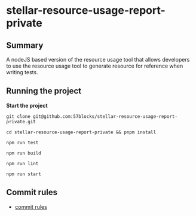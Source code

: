 # stellar-resource-usage-report-private

## Summary

A nodeJS based version of the resource usage tool that allows developers to use the resource usage tool to generate resource for reference when writing tests.

## Running the project

**Start the project**

```
git clone git@github.com:57blocks/stellar-resource-usage-report-private.git
```

```
cd stellar-resource-usage-report-private && pnpm install
```

```
npm run test
```

```
npm run build
```

```
npm run lint
```

```
npm run start
```

## Commit rules

* [commit rules](./docs/COMMIT.md)


